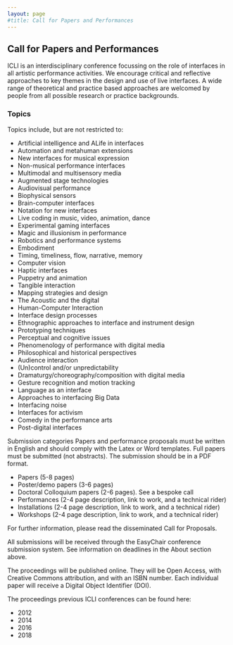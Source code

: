 ```yaml
---
layout: page
#title: Call for Papers and Performances
---
```

## Call for Papers and Performances

ICLI is an interdisciplinary conference focussing on the role of interfaces in all artistic performance activities. 
We encourage critical and reflective approaches to key themes in the design and use of live interfaces. 
A wide range of theoretical and practice based approaches are welcomed by people from all possible research or practice backgrounds.

### Topics
Topics include, but are not restricted to:

- Artificial intelligence and ALife in interfaces 
- Automation and metahuman extensions
- New interfaces for musical expression 
- Non-musical performance interfaces 
- Multimodal and multisensory media 
- Augmented stage technologies 
- Audiovisual performance 
- Biophysical sensors 
- Brain-computer interfaces 
- Notation for new interfaces 
- Live coding in music, video, animation, dance 
- Experimental gaming interfaces 
- Magic and illusionism in performance 
- Robotics and performance systems 
- Embodiment 
- Timing, timeliness, flow, narrative, memory 
- Computer vision 
- Haptic interfaces 
- Puppetry and animation 
- Tangible interaction 
- Mapping strategies and design 
- The Acoustic and the digital 
- Human-Computer Interaction 
- Interface design processes 
- Ethnographic approaches to interface and instrument design 
- Prototyping techniques 
- Perceptual and cognitive issues 
- Phenomenology of performance with digital media 
- Philosophical and historical perspectives 
- Audience interaction 
- (Un)control and/or unpredictability 
- Dramaturgy/choreography/composition with digital media 
- Gesture recognition and motion tracking 
- Language as an interface 
- Approaches to interfacing Big Data 
- Interfacing noise 
- Interfaces for activism 
- Comedy in the performance arts 
- Post-digital interfaces 

Submission categories
Papers and performance proposals must be written in English and should comply with the Latex or Word templates. Full papers must be submitted (not abstracts). The submission should be in a PDF format.

* Papers (5-8 pages) 
* Poster/demo papers (3-6 pages) 
* Doctoral Colloquium papers (2-6 pages). See a bespoke call 
* Performances (2-4 page description, link to work, and a technical rider) 
* Installations (2-4 page description, link to work, and a technical rider) 
* Workshops (2-4 page description, link to work, and a technical rider) 

For further information, please read the disseminated Call for Proposals.

All submissions will be received through the EasyChair conference submission system. See information on deadlines in the About section above.

The proceedings will be published online. They will be Open Access, with Creative Commons attribution, and with an ISBN number. Each individual paper will receive a Digital Object Identifier (DOI).

The proceedings  previous ICLI conferences can be found here:
- 2012
- 2014
- 2016
- 2018



 